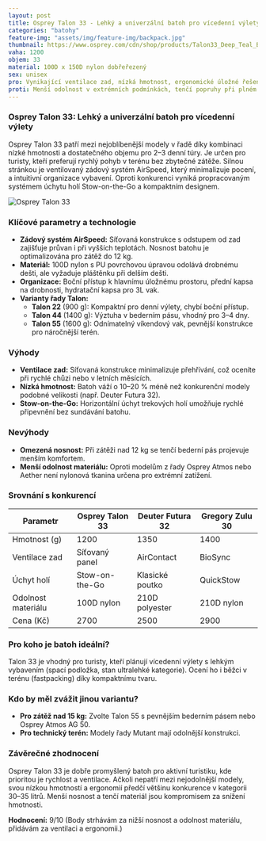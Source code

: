 ```yaml
---
layout: post
title: Osprey Talon 33 - Lehký a univerzální batoh pro vícedenní výlety
categories: "batohy"
feature-img: "assets/img/feature-img/backpack.jpg"
thumbnail: https://www.osprey.com/cdn/shop/products/Talon33_Deep_Teal_Back_3-4_1.jpg
vaha: 1200
objem: 33
material: 100D x 150D nylon dobřeřezený
sex: unisex
pro: Vynikající ventilace zad, nízká hmotnost, ergonomické úložné řešení s bočním přístupem.
proti: Menší odolnost v extrémních podmínkách, tenčí popruhy při plném zatížení nad 12 kg.
---
```


### Osprey Talon 33: Lehký a univerzální batoh pro vícedenní výlety
Osprey Talon 33 patří mezi nejoblíbenější modely v řadě díky kombinaci nízké hmotnosti a dostatečného objemu pro 2–3 denní túry. Je určen pro turisty, kteří preferují rychlý pohyb v terénu bez zbytečné zátěže. Silnou stránkou je ventilovaný zádový systém AirSpeed, který minimalizuje pocení, a intuitivní organizace vybavení. Oproti konkurenci vyniká propracovaným systémem úchytu holí Stow-on-the-Go a kompaktním designem.

![Osprey Talon 33](https://res.cloudinary.com/dvwv5cne3/image/fetch/w_auto,h_450,c_fill,g_auto,f_auto,q_auto/https://www.osprey.com/cdn/shop/products/Talon33_Deep_Teal_Back_3-4_1.jpg)

### Klíčové parametry a technologie
- **Zádový systém AirSpeed:** Síťovaná konstrukce s odstupem od zad zajišťuje průvan i při vyšších teplotách. Nosnost batohu je optimalizována pro zátěž do 12 kg.
- **Materiál:** 100D nylon s PU povrchovou úpravou odolává drobnému dešti, ale vyžaduje pláštěnku při delším dešti.
- **Organizace:** Boční přístup k hlavnímu úložnému prostoru, přední kapsa na drobnosti, hydratační kapsa pro 3L vak.
- **Varianty řady Talon:** 
  - **Talon 22** (900 g): Kompaktní pro denní výlety, chybí boční přístup.
  - **Talon 44** (1400 g): Výztuha v bederním pásu, vhodný pro 3–4 dny.
  - **Talon 55** (1600 g): Odnímatelný víkendový vak, pevnější konstrukce pro náročnější terén.

### Výhody
- **Ventilace zad:** Síťovaná konstrukce minimalizuje přehřívání, což oceníte při rychlé chůzi nebo v letních měsících.
- **Nízká hmotnost:** Batoh váží o 10–20 % méně než konkurenční modely podobné velikosti (např. Deuter Futura 32).
- **Stow-on-the-Go:** Horizontální úchyt trekových holí umožňuje rychlé připevnění bez sundávání batohu.

### Nevýhody
- **Omezená nosnost:** Při zátěži nad 12 kg se tenčí bederní pás projevuje menším komfortem.
- **Menší odolnost materiálu:** Oproti modelům z řady Osprey Atmos nebo Aether není nylonová tkanina určena pro extrémní zatížení.

### Srovnání s konkurencí
| Parametr          | Osprey Talon 33 | Deuter Futura 32 | Gregory Zulu 30 |
|-------------------|-----------------|------------------|-----------------|
| Hmotnost (g)      | 1200            | 1350             | 1400            |
| Ventilace zad     | Síťovaný panel  | AirContact       | BioSync         |
| Úchyt holí        | Stow-on-the-Go  | Klasické poutko  | QuickStow       |
| Odolnost materiálu| 100D nylon      | 210D polyester   | 210D nylon      |
| Cena (Kč)         | 2700            | 2500             | 2900            |

### Pro koho je batoh ideální?
Talon 33 je vhodný pro turisty, kteří plánují vícedenní výlety s lehkým vybavením (spací podložka, stan ultralehké kategorie). Ocení ho i běžci v terénu (fastpacking) díky kompaktnímu tvaru.

### Kdo by měl zvážit jinou variantu?
- **Pro zátěž nad 15 kg:** Zvolte Talon 55 s pevnějším bederním pásem nebo Osprey Atmos AG 50.
- **Pro technický terén:** Modely řady Mutant mají odolnější konstrukci.

### Závěrečné zhodnocení
Osprey Talon 33 je dobře promyšlený batoh pro aktivní turistiku, kde prioritou je rychlost a ventilace. Ačkoli nepatří mezi nejodolnější modely, svou nízkou hmotností a ergonomií předčí většinu konkurence v kategorii 30–35 litrů. Menší nosnost a tenčí materiál jsou kompromisem za snížení hmotnosti.

**Hodnocení:** 9/10 (Body strhávám za nižší nosnost a odolnost materiálu, přidávám za ventilaci a ergonomii.)